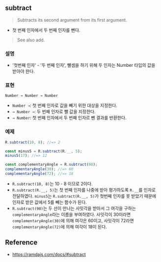 ## subtract
> Subtracts its second argument from its first argument.
- 첫 번째 인자에서 두 번째 인자를 뺀다.

> See also add.

### 설명
- '첫번째 인자' - '두 번째 인자', 뺄셈을 하기 위해 두 인자는 Number 타입의 값을 받아야 한다.

### 표현
```
Number → Number → Number
```
- `Number →`: 첫 번째 인자로 값을 빼기 위한 대상을 지정한다.
- `→ Number →`: 두 번째 인자로 뺄 값을 지정한다.
- `→ Number`: 첫 번째 인자에서 두 번째 인자르 뺀 결과를 반환한다.

### 예제
```js
R.subtract(10, 8); //=> 2

const minus5 = R.subtract(R.__, 5);
minus5(17); //=> 12

const complementaryAngle = R.subtract(90);
complementaryAngle(30); //=> 60
complementaryAngle(72); //=> 18
```
- `R.subtract(10, 8)`는 10 - 8 이므로 2이다.
- `R.subtract(R.__, 5)`는 첫 번째 인자를 나중에 받아 평가하도록 `R.__`를 인자로 전달하였다. `minus5`는 `R.subtract(R.__, 5)`가 첫번째 인자를 못 받았기 때문에 인자로 받은 값에서 5를 빼는 함수가 된다.
- `R.subtract(90)`는 두 선이 만나는 사잇각을 받아서 그 여각을 구하는 `complementaryAngle`라는 이름을 부여하였다. 사잇각이 30이라면 `complementaryAngle(30)`에 의해 여각은 60이고, 사잇각이 72라면 `complementaryAngle(72)`에 의해 여각이 18이 된다.

## Reference
- https://ramdajs.com/docs/#subtract
